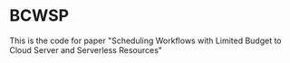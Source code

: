 # BCWSP
This is the code for paper "Scheduling Workflows with Limited Budget to Cloud Server and Serverless Resources"
